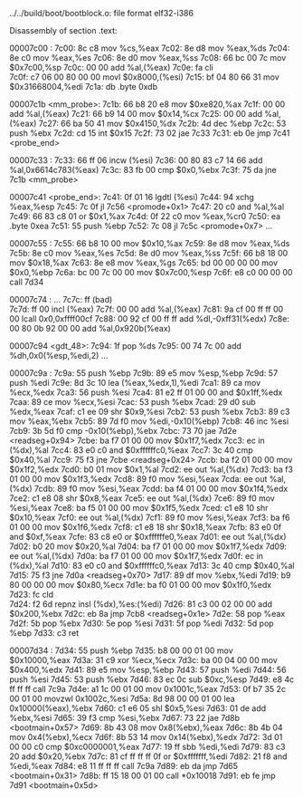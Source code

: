 
../../build/boot/bootblock.o:     file format elf32-i386


Disassembly of section .text:

00007c00 <start>:
    7c00:	8c c8                	mov    %cs,%eax
    7c02:	8e d8                	mov    %eax,%ds
    7c04:	8e c0                	mov    %eax,%es
    7c06:	8e d0                	mov    %eax,%ss
    7c08:	66 bc 00 7c          	mov    $0x7c00,%sp
    7c0c:	00 00                	add    %al,(%eax)
    7c0e:	fa                   	cli    
    7c0f:	c7 06 00 80 00 00    	movl   $0x8000,(%esi)
    7c15:	bf 04 80 66 31       	mov    $0x31668004,%edi
    7c1a:	db                   	.byte 0xdb

00007c1b <mm_probe>:
    7c1b:	66 b8 20 e8          	mov    $0xe820,%ax
    7c1f:	00 00                	add    %al,(%eax)
    7c21:	66 b9 14 00          	mov    $0x14,%cx
    7c25:	00 00                	add    %al,(%eax)
    7c27:	66 ba 50 41          	mov    $0x4150,%dx
    7c2b:	4d                   	dec    %ebp
    7c2c:	53                   	push   %ebx
    7c2d:	cd 15                	int    $0x15
    7c2f:	73 02                	jae    7c33 <cont>
    7c31:	eb 0e                	jmp    7c41 <probe_end>

00007c33 <cont>:
    7c33:	66 ff 06             	incw   (%esi)
    7c36:	00 80 83 c7 14 66    	add    %al,0x6614c783(%eax)
    7c3c:	83 fb 00             	cmp    $0x0,%ebx
    7c3f:	75 da                	jne    7c1b <mm_probe>

00007c41 <probe_end>:
    7c41:	0f 01 16             	lgdtl  (%esi)
    7c44:	94                   	xchg   %eax,%esp
    7c45:	7c 0f                	jl     7c56 <promode+0x1>
    7c47:	20 c0                	and    %al,%al
    7c49:	66 83 c8 01          	or     $0x1,%ax
    7c4d:	0f 22 c0             	mov    %eax,%cr0
    7c50:	ea                   	.byte 0xea
    7c51:	55                   	push   %ebp
    7c52:	7c 08                	jl     7c5c <promode+0x7>
	...

00007c55 <promode>:
    7c55:	66 b8 10 00          	mov    $0x10,%ax
    7c59:	8e d8                	mov    %eax,%ds
    7c5b:	8e c0                	mov    %eax,%es
    7c5d:	8e d0                	mov    %eax,%ss
    7c5f:	66 b8 18 00          	mov    $0x18,%ax
    7c63:	8e e8                	mov    %eax,%gs
    7c65:	bd 00 00 00 00       	mov    $0x0,%ebp
    7c6a:	bc 00 7c 00 00       	mov    $0x7c00,%esp
    7c6f:	e8 c0 00 00 00       	call   7d34 <bootmain>

00007c74 <gdt>:
	...
    7c7c:	ff                   	(bad)  
    7c7d:	ff 00                	incl   (%eax)
    7c7f:	00 00                	add    %al,(%eax)
    7c81:	9a cf 00 ff ff 00 00 	lcall  $0x0,$0xffff00cf
    7c88:	00 92 cf 00 ff ff    	add    %dl,-0xff31(%edx)
    7c8e:	00 80 0b 92 00 00    	add    %al,0x920b(%eax)

00007c94 <gdt_48>:
    7c94:	1f                   	pop    %ds
    7c95:	00 74 7c 00          	add    %dh,0x0(%esp,%edi,2)
	...

00007c9a <readseg>:
    7c9a:	55                   	push   %ebp
    7c9b:	89 e5                	mov    %esp,%ebp
    7c9d:	57                   	push   %edi
    7c9e:	8d 3c 10             	lea    (%eax,%edx,1),%edi
    7ca1:	89 ca                	mov    %ecx,%edx
    7ca3:	56                   	push   %esi
    7ca4:	81 e2 ff 01 00 00    	and    $0x1ff,%edx
    7caa:	89 ce                	mov    %ecx,%esi
    7cac:	53                   	push   %ebx
    7cad:	29 d0                	sub    %edx,%eax
    7caf:	c1 ee 09             	shr    $0x9,%esi
    7cb2:	53                   	push   %ebx
    7cb3:	89 c3                	mov    %eax,%ebx
    7cb5:	89 7d f0             	mov    %edi,-0x10(%ebp)
    7cb8:	46                   	inc    %esi
    7cb9:	3b 5d f0             	cmp    -0x10(%ebp),%ebx
    7cbc:	73 70                	jae    7d2e <readseg+0x94>
    7cbe:	ba f7 01 00 00       	mov    $0x1f7,%edx
    7cc3:	ec                   	in     (%dx),%al
    7cc4:	83 e0 c0             	and    $0xffffffc0,%eax
    7cc7:	3c 40                	cmp    $0x40,%al
    7cc9:	75 f3                	jne    7cbe <readseg+0x24>
    7ccb:	ba f2 01 00 00       	mov    $0x1f2,%edx
    7cd0:	b0 01                	mov    $0x1,%al
    7cd2:	ee                   	out    %al,(%dx)
    7cd3:	ba f3 01 00 00       	mov    $0x1f3,%edx
    7cd8:	89 f0                	mov    %esi,%eax
    7cda:	ee                   	out    %al,(%dx)
    7cdb:	89 f0                	mov    %esi,%eax
    7cdd:	ba f4 01 00 00       	mov    $0x1f4,%edx
    7ce2:	c1 e8 08             	shr    $0x8,%eax
    7ce5:	ee                   	out    %al,(%dx)
    7ce6:	89 f0                	mov    %esi,%eax
    7ce8:	ba f5 01 00 00       	mov    $0x1f5,%edx
    7ced:	c1 e8 10             	shr    $0x10,%eax
    7cf0:	ee                   	out    %al,(%dx)
    7cf1:	89 f0                	mov    %esi,%eax
    7cf3:	ba f6 01 00 00       	mov    $0x1f6,%edx
    7cf8:	c1 e8 18             	shr    $0x18,%eax
    7cfb:	83 e0 0f             	and    $0xf,%eax
    7cfe:	83 c8 e0             	or     $0xffffffe0,%eax
    7d01:	ee                   	out    %al,(%dx)
    7d02:	b0 20                	mov    $0x20,%al
    7d04:	ba f7 01 00 00       	mov    $0x1f7,%edx
    7d09:	ee                   	out    %al,(%dx)
    7d0a:	ba f7 01 00 00       	mov    $0x1f7,%edx
    7d0f:	ec                   	in     (%dx),%al
    7d10:	83 e0 c0             	and    $0xffffffc0,%eax
    7d13:	3c 40                	cmp    $0x40,%al
    7d15:	75 f3                	jne    7d0a <readseg+0x70>
    7d17:	89 df                	mov    %ebx,%edi
    7d19:	b9 80 00 00 00       	mov    $0x80,%ecx
    7d1e:	ba f0 01 00 00       	mov    $0x1f0,%edx
    7d23:	fc                   	cld    
    7d24:	f2 6d                	repnz insl (%dx),%es:(%edi)
    7d26:	81 c3 00 02 00 00    	add    $0x200,%ebx
    7d2c:	eb 8a                	jmp    7cb8 <readseg+0x1e>
    7d2e:	58                   	pop    %eax
    7d2f:	5b                   	pop    %ebx
    7d30:	5e                   	pop    %esi
    7d31:	5f                   	pop    %edi
    7d32:	5d                   	pop    %ebp
    7d33:	c3                   	ret    

00007d34 <bootmain>:
    7d34:	55                   	push   %ebp
    7d35:	b8 00 00 01 00       	mov    $0x10000,%eax
    7d3a:	31 c9                	xor    %ecx,%ecx
    7d3c:	ba 00 04 00 00       	mov    $0x400,%edx
    7d41:	89 e5                	mov    %esp,%ebp
    7d43:	57                   	push   %edi
    7d44:	56                   	push   %esi
    7d45:	53                   	push   %ebx
    7d46:	83 ec 0c             	sub    $0xc,%esp
    7d49:	e8 4c ff ff ff       	call   7c9a <readseg>
    7d4e:	a1 1c 00 01 00       	mov    0x1001c,%eax
    7d53:	0f b7 35 2c 00 01 00 	movzwl 0x1002c,%esi
    7d5a:	8d 98 00 00 01 00    	lea    0x10000(%eax),%ebx
    7d60:	c1 e6 05             	shl    $0x5,%esi
    7d63:	01 de                	add    %ebx,%esi
    7d65:	39 f3                	cmp    %esi,%ebx
    7d67:	73 22                	jae    7d8b <bootmain+0x57>
    7d69:	8b 43 08             	mov    0x8(%ebx),%eax
    7d6c:	8b 4b 04             	mov    0x4(%ebx),%ecx
    7d6f:	8b 53 14             	mov    0x14(%ebx),%edx
    7d72:	3d 01 00 00 c0       	cmp    $0xc0000001,%eax
    7d77:	19 ff                	sbb    %edi,%edi
    7d79:	83 c3 20             	add    $0x20,%ebx
    7d7c:	81 cf ff ff ff 0f    	or     $0xfffffff,%edi
    7d82:	21 f8                	and    %edi,%eax
    7d84:	e8 11 ff ff ff       	call   7c9a <readseg>
    7d89:	eb da                	jmp    7d65 <bootmain+0x31>
    7d8b:	ff 15 18 00 01 00    	call   *0x10018
    7d91:	eb fe                	jmp    7d91 <bootmain+0x5d>
